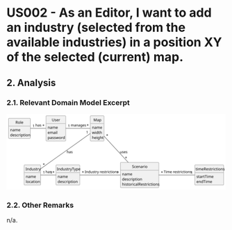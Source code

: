 # US002 - As an Editor, I want to add an industry (selected from the available industries) in a position XY of the selected (current) map. 

## 2. Analysis

### 2.1. Relevant Domain Model Excerpt 

![Domain Model](svg/US002-DM.svg)

### 2.2. Other Remarks

n/a.